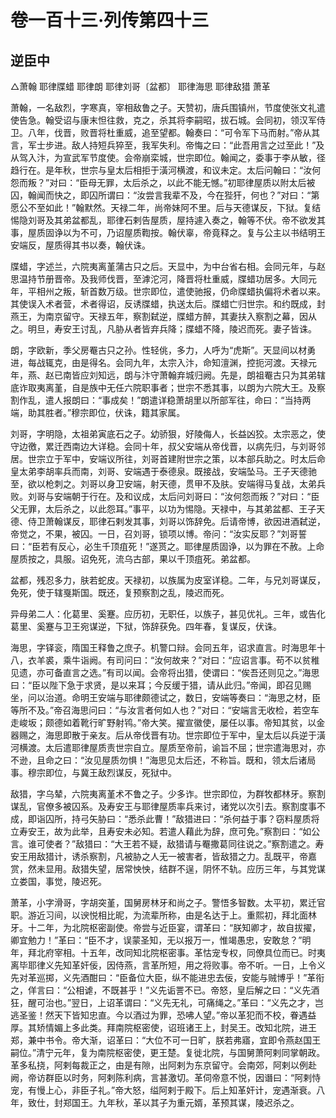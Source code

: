 # 卷一百十三·列传第四十三

## 逆臣中

△萧翰 耶律牒蜡 耶律朗 耶律刘哥〔盆都〕 耶律海思 耶律敌猎 萧革

萧翰，一名敌烈，字寒真，宰相敌鲁之子。天赞初，唐兵围镇州，节度使张文礼遣使告急。翰受诏与康末怛往救，克之，杀其将李嗣昭，拔石城。会同初，领汉军侍卫。八年，伐晋，败晋将杜重威，追至望都。翰奏曰：“可令军下马而射。”帝从其言，军士步进。敌人持短兵猝至，我军失利。帝悔之曰：“此吾用言之过至此！”及从驾入汴，为宣武军节度使。会帝崩栾城，世宗即位。翰闻之，委事于李从敏，径趋行在。是年秋，世宗与皇太后相拒于潢河横渡，和议未定。太后问翰曰：“汝何怨而叛？”对曰：“臣母无罪，太后杀之，以此不能无憾。”初耶律屋质以附太后被囚，翰闻而快之，即囚所谓曰：“汝尝言我辈不及，今在狴犴，何也？”对曰：“第愿公不至如此！”翰默然。天禄二年，尚帝妹阿不里。后与天德谋反，下狱。复结惕隐刘哥及其弟盆都乱，耶律石剌告屋质，屋持遽入奏之，翰等不伏。帝不欲发其事，屋质固诤以为不可，乃诏屋质鞫按。翰伏辜，帝竟释之。复与公主以书结明王安端反，屋质得其书以奏，翰伏诛。

牒蜡，字述兰，六院夷离堇蒲古只之后。天显中，为中台省右相。会同元年，与赵思温持节册晋帝。及我师伐晋，至滹沱河，降晋将杜重威，牒蜡功居多。大同元年，平相州之叛，斩首数万级。世宗即位，遣使驰报，仍命牒蜡执偏将术者以来。其使误入术者营，术者得诏，反诱牒蜡，执送太后。牒蜡亡归世宗。和约既成，封燕王，为南京留守。天禄五年，察割弑逆，牒蜡方醉，其妻扶入察割之幕，因从之。明旦，寿安王讨乱，凡胁从者皆弃兵降；牒蜡不降，陵迟而死。妻子皆诛。

朗，字欧新，季父房罨古只之孙。性轻佻，多力，人呼为“虎斯”。天显间以材勇进，每战辄克，由是得名。会同九年，太宗入汴，命知澶渊，控扼河渡。天禄元年，燕、赵已南皆应刘知远，朗与汴守萧翰弃城归阙。先是，朗祖罨古只为其弟辖底诈取夷离堇，自是族中无任六院职事者；世宗不悉其事，以朗为六院大王。及察割作乱，遣人报朗曰：“事成矣！”朗遣详稳萧胡里以所部军往，命曰：“当持两端，助其胜者。”穆宗即位，伏诛，籍其家属。

刘哥，字明隐，太祖弟寅底石之子。幼骄狠，好陵侮人，长益凶狡。太宗恶之，使守边徼，累迁西南边大详稳。会同十年，叔父安端从帝伐晋，以病先归，与刘哥邻居。世宗立于军中，安端议所往，刘哥首建附世宗之策，以本部兵助之。时太后命皇太弟李胡率兵而南，刘哥、安端遇于泰德泉。既接战，安端坠马。王子天德驰至，欲以枪刺之。刘哥以身卫安端，射天德，贯甲不及肤。安端得马复战，太弟兵败。刘哥与安端朝于行在。及和议成，太后问刘哥曰：“汝何怨而叛？”对曰：“臣父无罪，太后杀之，以此怨耳。”事平，以功为惕隐。天禄中，与其弟盆都、王子天德、侍卫萧翰谋反，耶律石剌发其事，刘哥以饰辞免。后请帝博，欲因进酒弑逆，帝觉之，不果，被囚。一日，召刘哥，锁项以博。帝问：“汝实反耶？”刘哥誓曰：“臣若有反心，必生千顶疽死！”遂贳之。耶律屋质固诤，以为罪在不赦。上命屋质按之，具服。诏免死，流乌古部，果以千顶疽死。弟盆都。

盆都，残忍多力，肤若蛇皮。天禄初，以族属为皮室详稳。二年，与兄刘哥谋反，免死，使于辖戛斯国。既还，复预察割之乱，陵迟而死。

异母弟二人：化葛里、奚蹇。应历初，无职任，以族子，甚见优礼。三年，或告化葛里、奚蹇与卫王宛谋逆，下狱，饰辞获免。四年春，复谋反，伏诛。

海思，字铎衮，隋国王释鲁之庶子。机警口辩。会同五年，诏求直言。时海思年十八，衣羊裘，乘牛诣阙。有司问曰：“汝何故来？”对曰：“应诏言事。苟不以贫稚见遗，亦可备直言之选。”有司以闻。会帝将出猎，使谓曰：“俟吾还则见之。”海思曰：“臣以陛下急于求贤，是以来耳；今反缓于猎，请从此归。”帝闻，即召见赐坐，问以治道。命明王安端与耶律颇德试之，数日，安端等奏曰：“海思之材，臣等所不及。”帝召海思问曰：“与汝言者何如人也？”对曰：“安端言无收检，若空车走峻坂；颇德如着靴行旷野射鸨。”帝大笑。擢宣徽使，屡任以事。帝知其贫，以金器赐之，海思即散于亲友。后从帝伐晋有功。世宗即位于军中，皇太后以兵逆于潢河横渡。太后遣耶律屋质责世宗自立。屋质至帝前，谕旨不屈；世宗遣海思对，亦不逊，且命之曰：“汝见屋质勿惧！”海思见太后还，不称旨。既和，领太后诸局事。穆宗即位，与冀王敌烈谋反，死狱中。

敌猎，字乌辇，六院夷离堇术不鲁之子。少多诈。世宗即位，为群牧都林牙。察割谋乱，官僚多被囚系。及寿安王与耶律屋质率兵来讨，诸党以次引去。察割度事不成，即诣囚所，持弓矢胁曰：“悉杀此曹！”敌猎进曰：“杀何益于事？窃料屋质将立寿安王，故为此举，且寿安未必知。若遣人藉此为辞，庶可免。”察割曰：“如公言。谁可使者？”敌猎曰：“大王若不疑，敌猎请与罨撒葛同往说之。”察割遣之。寿安王用敌猎计，诱杀察割，凡被胁之人无一被害者，皆敌猎之力。乱既平，帝嘉赏，然未显用。敌猎失望，居常怏怏，结群不逞，阴怀不轨。应历三年，与其党谋立娄国，事觉，陵迟死。

萧革，小字滑哥，字胡突堇，国舅房林牙和尚之子。警悟多智数。太平初，累迁官职。游近习间，以谀悦相比昵，为流辈所称，由是名达于上。重熙初，拜北面林牙。十二年，为北院枢密副使。帝尝与近臣宴，谓革曰：“朕知卿才，故自拔擢，卿宜勉力！”革曰：“臣不才，误蒙圣知，无以报万一，惟竭愚忠，安敢怠？”明年，拜北府宰相。十五年，改同知北院枢密事。革怙宠专权，同僚具位而已。时夷离毕耶律义先知革奸佞，因侍燕，言革所短，用之将败事。帝不听。一日，上令义先对革巡掷，义先酒酣曰：“臣备位大臣，纵不能进忠去佞，安能与贼博乎！”革衔之，佯言曰：“公相谑，不既甚乎！”义先诟詈不已。帝怒，皇后解之曰：“义先酒狂，醒可治也。”翌日，上诏革谓曰：“义先无礼，可痛绳之。”革曰：“义先之才，岂逃圣鉴！然天下皆知忠直。今以酒过为罪，恐咈人望。”帝以革犯而不校，眷遇益厚。其矫情媚上多此类。拜南院枢密使，诏班诸王上，封吴王。改知北院，进王郑，兼中书令。帝大渐，诏革曰：“大位不可一日旷，朕若弗寤，宜即令燕赵国王嗣位。”清宁元年，复为南院枢密使，更王楚。复徙北院，与国舅萧阿剌同掌朝政。革多私挠，阿剌每裁正之，由是有隙，出阿剌为东京留守。会南郊，阿剌以例赴阙，帝访群臣以时务，阿剌陈利病，言甚激切。革伺帝意不悦，因谮曰：“阿剌恃宠，有慢上心，非臣子礼。”帝大怒，缢阿剌于殿下。后上知革奸计，宠遇渐衰。八年，致仕，封郑国王。九年秋，革以其子为重元婿，革预其谋，陵迟杀之。
